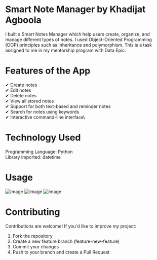 # Smart Note Manager by Khadijat Agboola

I built a Smart Notes Manager which help users create, organize, and manage different types of notes. I used Object-Oriented Programming (OOP) principles such as inheritance and polymorphism. This is a task assigned to me in my mentorship program with Data Epic.

# Features of the App
✔ Create notes\
✔ Edit notes\
✔ Delete notes\
✔ View all stored notes\
✔ Support for both text-based and reminder notes\
✔ Search for notes using keywords\
✔ Interactive command-line interface\

# Technology Used
Programming Language: Python\
Library imported: datetime

# Usage
![image](https://github.com/user-attachments/assets/71aece91-067c-4196-ae6f-f623685edc0e)
![image](https://github.com/user-attachments/assets/918e6427-4d8e-43f0-af8d-2756dd582bfc)
![image](https://github.com/user-attachments/assets/297255f8-4bc7-4380-988f-9ed32206a74e)


# Contributing
  Contributions are welcome! If you'd like to improve my project:
1. Fork the repository
2. Create a new feature branch (feature-new-feature)
3. Commit your changes
4. Push to your branch and create a Pull Request



